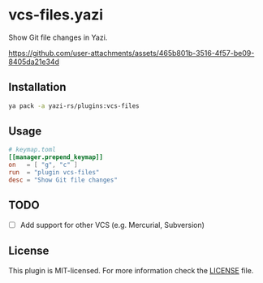 # vcs-files.yazi

Show Git file changes in Yazi.

https://github.com/user-attachments/assets/465b801b-3516-4f57-be09-8405da21e34d

## Installation

```sh
ya pack -a yazi-rs/plugins:vcs-files
```

## Usage

```toml
# keymap.toml
[[manager.prepend_keymap]]
on   = [ "g", "c" ]
run  = "plugin vcs-files"
desc = "Show Git file changes"
```

## TODO

- [ ] Add support for other VCS (e.g. Mercurial, Subversion)

## License

This plugin is MIT-licensed. For more information check the [LICENSE](LICENSE) file.
